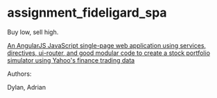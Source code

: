 # assignment_fideligard_spa
Buy low, sell high.

[An AngularJS JavaScript single-page web application using services, directives, ui-router, and good modular code to create a stock portfolio simulator using Yahoo's finance trading data](http://www.vikingcodeschool.com)

Authors:

Dylan, Adrian
